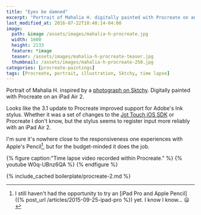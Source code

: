 ```yaml
---
title: "Eyes be damned"
excerpt: "Portrait of Mahalia H. digitally painted with Procreate on an iPad."
last_modified_at: 2016-07-22T10:48:14-04:00
image: 
  path: &image /assets/images/mahalia-h-procreate.jpg
  width: 1600
  height: 2133
  feature: *image
  teaser: /assets/images/mahalia-h-procreate-teaser.jpg
  thumbnail: /assets/images/mahalia-h-procreate-250.jpg
categories: [procreate-paintings]
tags: [Procreate, portrait, illustration, Sktchy, time lapse]
---
```


Portrait of Mahalia H. inspired by a [photograph on Sktchy](https://sktchy.com/hZqgKD). Digitally painted with Procreate on an iPad Air 2.

Looks like the 3.1 update to Procreate improved support for Adobe's Ink stylus. Whether it was a set of changes to the [Jot Touch iOS SDK](https://github.com/Adonit/Adonit-iOS-SDK) or Procreate I don't know, but the stylus seems to register input more reliably with an iPad Air 2.

I'm sure it's nowhere close to the responsiveness one experiences with Apple's Pencil[^apple-pencil], but for the budget-minded it does the job.

[^apple-pencil]: I still haven't had the opportunity to try an [iPad Pro and Apple Pencil]({% post_url /articles/2015-09-25-ipad-pro %}) yet. I know I know... :frowning:

{% figure caption:"Time lapse video recorded within Procreate." %}
{% youtube W0q-UBnz6QA %}
{% endfigure %}

{% include_cached boilerplate/procreate-2.md %}
